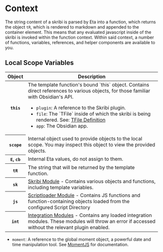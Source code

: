 # Context 

The string content of a skribi is parsed by Eta into a function, which returns the object `tR`, which is rendered to markdown and appended to the container element. This means that any evaluated javascript inside of the skribi is invoked within the function context. Within said context, a number of functions, variables, references, and helper components are available to you.

## Local Scope Variables

<table>
    <thead><th>Object</th><th>Description</th></thead>
    <tbody>
        <tr>
            <th><code>this</code></th>
            <td> The template function's bound `this` object. Contains direct references to various objects, for those familiar with Obsidian's API.<ul>
            <li><code>plugin</code>: A reference to the Skribi plugin.</li>
            <li><code>file</code>: The `TFile` inside of which the skribi is being rendered. See: <a href='https://github.com/obsidianmd/obsidian-api/blob/master/obsidian.d.ts#L2872'>TFile Definition</a></li>
            <li><code>app</code>: The Obsidian app.</li></ul></td>
        </tr>
        <tr><th><code>scope</code> </th><td> Internal object used to provide objects to the local scope. You may inspect this object to view the provided objects.</td></tr>
        <tr><th><code>E</code>, <code>cb</code></th><td> Internal Eta values, do not assign to them.</td></tr>
        <tr><th><code>tR</code></th><td> The string that will be returned by the template function.</td></tr>
        <tr><th><code>sk</code></th><td><a href='/obsidian-skribi/scripting/modules/sk/child'>Skribi Module</a> - Contains various objects and functions, including template variables.</td></tr>
        <tr><th><code>js</code></th><td><a href='/obsidian-skribi/scripting/scriptloader/'>Scriptloader Module</a> - Contains JS functions and function-containing objects loaded from the configured Script Directory</td></tr>
        <tr><th><code>int</code></th><td><a href='/obsidian-skribi/scripting/integrations/'>Integration Modules</a> - Contains any loaded integration modules. These modules will throw an error if accessed without the relevant plugin enabled. </td></th>
    <tbody>
</table>

- `moment`: A reference to the global moment object, a powerful date and time manipulation tool. See [MomentJS](https://momentjs.com/) for documentation.